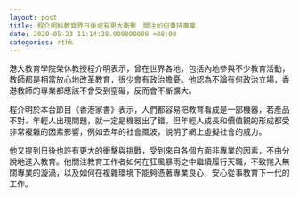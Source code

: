 ```yaml
---
layout: post
title: 程介明料教育界日後或有更大衝擊　關注如何秉持專業
date: 2020-05-23 11:14:28.000000000 +08:00
categories: rthk
---
```


港大教育學院榮休教授程介明表示，曾在世界各地，包括內地參與不少教育活動，教師都是相當放心地改革教育，很少會有政治擔憂。他認為不論有何政治立場，香港教師的專業都應該不會受到窒礙，反而會不斷擴大。

程介明於本台節目《香港家書》表示，人們都容易把教育看成是一部機器，若產品不對、年輕人出現問題，就一定是機器出了錯。但年輕人成長和價值觀的形成都受非常複雜的因素影響，例如去年的社會風波，說明了網上虛擬社會的威力。
 
他又提到日後也許有更大的衝擊與挑戰，受到來自各個方面非專業的因素，不由分說地進入教育。他關注教育工作者如何在狂風暴雨之中繼續履行天職，不致捲入無關專業的漩渦，以及如何在複雜環境下能夠憑著專業良心，安心從事教育下一代的工作。
